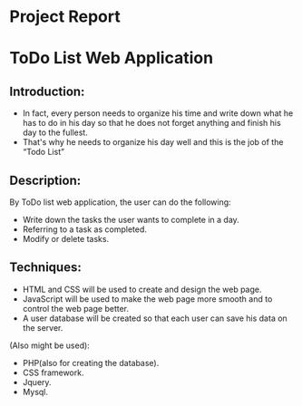 # Project Report
# ToDo List Web Application

## Introduction:
- In fact, every person needs to organize his time and write down what he has to do in his day so that he does not forget anything and finish his day to the fullest.
- That's why he needs to organize his day well and this is the job of the “Todo List” 

## Description:
By ToDo list web application, the user can do the following:
- Write down the tasks the user wants to complete in a day.
- Referring to a task as completed.
- Modify or delete tasks.

## Techniques:
- HTML and CSS will be used to create and design the web page.
- JavaScript will be used to make the web page more smooth and to control the web page better.
- A user database will be created so that each user can save his data on the server.

(Also might be used):
- PHP(also for creating the database).
- CSS framework.
- Jquery.
- Mysql.
	
	


